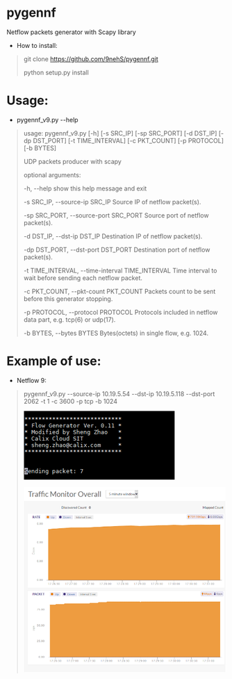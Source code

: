 # pygennf

Netflow packets generator with Scapy library

* How to install:
> git clone https://github.com/9nehS/pygennf.git
>
> python setup.py install

# Usage:

 * pygennf_v9.py --help

>usage: pygennf_v9.py [-h] [-s SRC_IP] [-sp SRC_PORT] [-d DST_IP]
>                     [-dp DST_PORT] [-t TIME_INTERVAL] [-c PKT_COUNT]
>                     [-p PROTOCOL] [-b BYTES]
>
>UDP packets producer with scapy
>
>optional arguments:
>
>  -h, --help            show this help message and exit
>
>  -s SRC_IP, --source-ip SRC_IP
>                        Source IP of netflow packet(s).
>
>  -sp SRC_PORT, --source-port SRC_PORT
>                        Source port of netflow packet(s).
>
>  -d DST_IP, --dst-ip DST_IP
>                        Destination IP of netflow packet(s).
>
>  -dp DST_PORT, --dst-port DST_PORT
>                        Destination port of netflow packet(s).
>
>  -t TIME_INTERVAL, --time-interval TIME_INTERVAL
>                        Time interval to wait before sending each netflow packet.
>
>  -c PKT_COUNT, --pkt-count PKT_COUNT
>                        Packets count to be sent before this generator stopping.
>
>  -p PROTOCOL, --protocol PROTOCOL
>                        Protocols included in netflow data part, e.g. tcp(6) or udp(17).
>
>  -b BYTES, --bytes BYTES
>                        Bytes(octets) in single flow, e.g. 1024.
>


# Example of use:

 * Netflow 9:
> pygennf_v9.py --source-ip 10.19.5.54 --dst-ip 10.19.5.118 --dst-port 2062 -t 1 -c 3600 -p tcp -b 1024
>
> ![2017-09-27_console_snapshot_01.png](https://github.com/9nehS/pygennf/blob/master/resources/2017-09-27_console_snapshot_01.png)
>
> ![2017-09-27_web_snapshot_01.png](https://github.com/9nehS/pygennf/blob/master/resources/2017-09-27_web_snapshot_01.png)